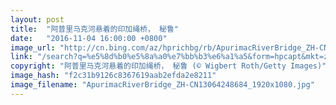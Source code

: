 ```yaml
---
layout: post
title:  "阿普里马克河悬着的印加绳桥， 秘鲁"
date:   "2016-11-04 16:00:00 +0800"
image_url: "http://cn.bing.com/az/hprichbg/rb/ApurimacRiverBridge_ZH-CN13064248684_1920x1080.jpg"
link: "/search?q=%e5%8d%b0%e5%8a%a0%e7%bb%b3%e6%a1%a5&form=hpcapt&mkt=zh-cn"
copyright: "阿普里马克河悬着的印加绳桥， 秘鲁 (© Wigbert Roth/Getty Images)"
image_hash: "f2c31b9126c8367619aab2efda2e8211"
image_filename: "ApurimacRiverBridge_ZH-CN13064248684_1920x1080.jpg"
---
```

